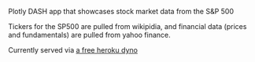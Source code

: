 Plotly DASH app that showcases stock market data from the S&P 500

Tickers for the SP500 are pulled from wikipidia, and financial data (prices and fundamentals) are pulled from yahoo finance. 

Currently served via [a free heroku dyno](dash-stocks.herokuapp.com)
